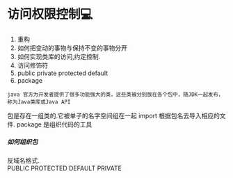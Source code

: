 # 访问权限控制💻
1. 重构
2. 如何把变动的事物与保持不变的事物分开
3. 如何实现类库的访问,约定控制.
4. 访问修饰符
5. public private protected default
6. package

~~~
java 官方为开发者提供了很多功能强大的类，这些类被分别放在各个包中，随JDK一起发布，称为Java类库或Java API
~~~
包是存在一组类的.它被单子的名字空间组在一起
import 根据包名去导入相应的文件.
package 是组织代码的工具


##### 如何组织包
反域名格式.<br />
PUBLIC PROTECTED  DEFAULT PRIVATE

